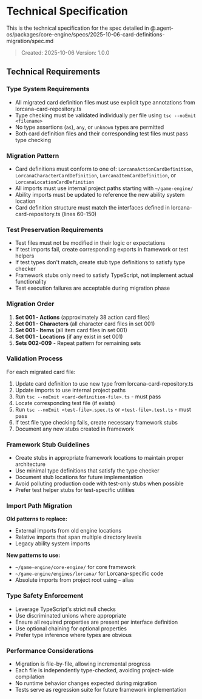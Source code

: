 # Technical Specification

This is the technical specification for the spec detailed in @.agent-os/packages/core-engine/specs/2025-10-06-card-definitions-migration/spec.md

> Created: 2025-10-06
> Version: 1.0.0

## Technical Requirements

### Type System Requirements

- All migrated card definition files must use explicit type annotations from lorcana-card-repository.ts
- Type checking must be validated individually per file using `tsc --noEmit <filename>`
- No type assertions (`as`), `any`, or `unknown` types are permitted
- Both card definition files and their corresponding test files must pass type checking

### Migration Pattern

- Card definitions must conform to one of: `LorcanaActionCardDefinition`, `LorcanaCharacterCardDefinition`, `LorcanaItemCardDefinition`, or `LorcanaLocationCardDefinition`
- All imports must use internal project paths starting with `~/game-engine/`
- Ability imports must be updated to reference the new ability system location
- Card definition structure must match the interfaces defined in lorcana-card-repository.ts (lines 60-150)

### Test Preservation Requirements

- Test files must not be modified in their logic or expectations
- If test imports fail, create corresponding exports in framework or test helpers
- If test types don't match, create stub type definitions to satisfy type checker
- Framework stubs only need to satisfy TypeScript, not implement actual functionality
- Test execution failures are acceptable during migration phase

### Migration Order

1. **Set 001 - Actions** (approximately 38 action card files)
2. **Set 001 - Characters** (all character card files in set 001)
3. **Set 001 - Items** (all item card files in set 001)
4. **Set 001 - Locations** (if any exist in set 001)
5. **Sets 002-009** - Repeat pattern for remaining sets

### Validation Process

For each migrated card file:

1. Update card definition to use new type from lorcana-card-repository.ts
2. Update imports to use internal project paths
3. Run `tsc --noEmit <card-definition-file>.ts` - must pass
4. Locate corresponding test file (if exists)
5. Run `tsc --noEmit <test-file>.spec.ts` or `<test-file>.test.ts` - must pass
6. If test file type checking fails, create necessary framework stubs
7. Document any new stubs created in framework

### Framework Stub Guidelines

- Create stubs in appropriate framework locations to maintain proper architecture
- Use minimal type definitions that satisfy the type checker
- Document stub locations for future implementation
- Avoid polluting production code with test-only stubs when possible
- Prefer test helper stubs for test-specific utilities

### Import Path Migration

**Old patterns to replace:**
- External imports from old engine locations
- Relative imports that span multiple directory levels
- Legacy ability system imports

**New patterns to use:**
- `~/game-engine/core-engine/` for core framework
- `~/game-engine/engines/lorcana/` for Lorcana-specific code
- Absolute imports from project root using `~` alias

### Type Safety Enforcement

- Leverage TypeScript's strict null checks
- Use discriminated unions where appropriate
- Ensure all required properties are present per interface definition
- Use optional chaining for optional properties
- Prefer type inference where types are obvious

### Performance Considerations

- Migration is file-by-file, allowing incremental progress
- Each file is independently type-checked, avoiding project-wide compilation
- No runtime behavior changes expected during migration
- Tests serve as regression suite for future framework implementation
